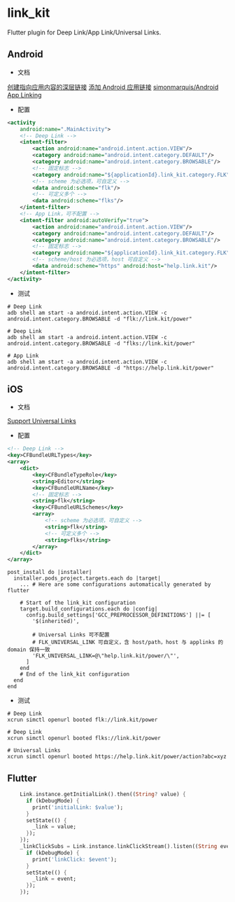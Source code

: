 # link_kit

Flutter plugin for Deep Link/App Link/Universal Links.

## Android

* 文档

[创建指向应用内容的深层链接](https://developer.android.com/training/app-links/deep-linking)
[添加 Android 应用链接](https://developer.android.com/studio/write/app-link-indexing.html)
[simonmarquis/Android App Linking](https://simonmarquis.github.io/Android-App-Linking/)

* 配置

```xml
<activity
    android:name=".MainActivity">
    <!-- Deep Link -->
    <intent-filter>
        <action android:name="android.intent.action.VIEW"/>
        <category android:name="android.intent.category.DEFAULT"/>
        <category android:name="android.intent.category.BROWSABLE"/>
        <!-- 固定标志 -->
        <category android:name="${applicationId}.link_kit.category.FLK"/>
        <!-- scheme 为必选项，可自定义 -->
        <data android:scheme="flk"/>
        <!-- 可定义多个 -->
        <data android:scheme="flks"/>
    </intent-filter>
    <!-- App Link，可不配置 -->
    <intent-filter android:autoVerify="true">
        <action android:name="android.intent.action.VIEW"/>
        <category android:name="android.intent.category.DEFAULT"/>
        <category android:name="android.intent.category.BROWSABLE"/>
        <!-- 固定标志 -->
        <category android:name="${applicationId}.link_kit.category.FLK"/>
        <!-- scheme/host 为必选项，host 可自定义 -->
        <data android:scheme="https" android:host="help.link.kit"/>
    </intent-filter>
</activity>
```

* 测试

```shell
# Deep Link
adb shell am start -a android.intent.action.VIEW -c android.intent.category.BROWSABLE -d "flk://link.kit/power"
```

```shell
# Deep Link
adb shell am start -a android.intent.action.VIEW -c android.intent.category.BROWSABLE -d "flks://link.kit/power"
```

```shell
# App Link
adb shell am start -a android.intent.action.VIEW -c android.intent.category.BROWSABLE -d "https://help.link.kit/power"
```

## iOS

* 文档

[Support Universal Links](https://developer.apple.com/library/archive/documentation/General/Conceptual/AppSearch/UniversalLinks.html)

* 配置

```xml
<!-- Deep Link -->
<key>CFBundleURLTypes</key>
<array>
    <dict>
        <key>CFBundleTypeRole</key>
        <string>Editor</string>
        <key>CFBundleURLName</key>
        <!-- 固定标志 -->
        <string>flk</string>
        <key>CFBundleURLSchemes</key>
        <array>
            <!-- scheme 为必选项，可自定义 -->
            <string>flk</string>
            <!-- 可定义多个 -->
            <string>flks</string>
        </array>
    </dict>
</array>
```

```
post_install do |installer|
  installer.pods_project.targets.each do |target|
    ... # Here are some configurations automatically generated by flutter

    # Start of the link_kit configuration
    target.build_configurations.each do |config|
      config.build_settings['GCC_PREPROCESSOR_DEFINITIONS'] ||= [
        '$(inherited)',

        # Universal Links 可不配置
        # FLK_UNIVERSAL_LINK 可自定义，含 host/path，host 与 applinks 的 domain 保持一致
        'FLK_UNIVERSAL_LINK=@\"help.link.kit/power/\"',
      ]
    end 
    # End of the link_kit configuration
  end
end
```

* 测试

```shell
# Deep Link
xcrun simctl openurl booted flk://link.kit/power
```

```shell
# Deep Link
xcrun simctl openurl booted flks://link.kit/power
```

```shell
# Universal Links
xcrun simctl openurl booted https://help.link.kit/power/action?abc=xyz
```

## Flutter

```dart
    Link.instance.getInitialLink().then((String? value) {
      if (kDebugMode) {
        print('initialLink: $value');
      }
      setState(() {
        _link = value;
      });
    });
    _linkClickSubs = Link.instance.linkClickStream().listen((String event) {
      if (kDebugMode) {
        print('linkClick: $event');
      }
      setState(() {
        _link = event;
      });
    });
```
